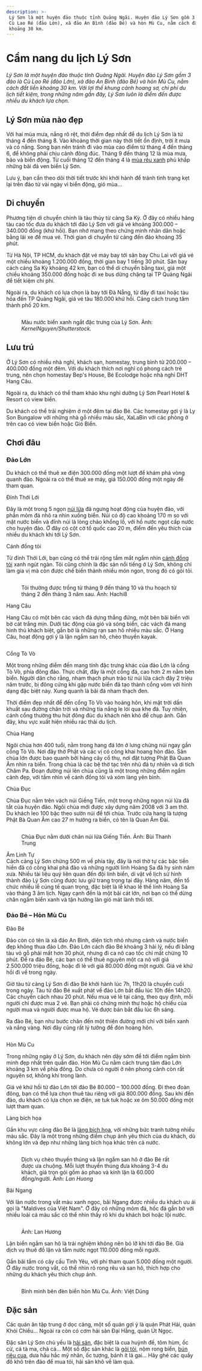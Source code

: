 ```yaml
---
description: >-
 Lý Sơn là một huyện đảo thuộc tỉnh Quảng Ngãi. Huyện đảo Lý Sơn gồm 3 đảo là
 Cù Lao Ré (đảo Lớn), xã đảo An Bình (đảo Bé) và hòn Mù Cu, nằm cách đất liền
 khoảng 30 km.
---
```


# Cẩm nang du lịch Lý Sơn

_Lý Sơn là một huyện đảo thuộc tỉnh Quảng Ngãi. Huyện đảo Lý Sơn gồm 3 đảo là Cù Lao Ré (đảo Lớn), xã đảo An Bình (đảo Bé) và hòn Mù Cu, nằm cách đất liền khoảng 30 km. Với lợi thế khung cảnh hoang sơ, chi phí du lịch tiết kiệm, trong những năm gần đây, Lý Sơn luôn là điểm đến được nhiều du khách lựa chọn._

## Lý Sơn mùa nào đẹp

Với hai mùa mưa, nắng rõ rệt, thời điểm đẹp nhất để du lịch Lý Sơn là từ tháng 4 đến tháng 8. Vào khoảng thời gian này thời tiết ổn định, trời ít mưa và có nắng. Song bạn nên tránh đi vào mùa cao điểm từ tháng 4 đến tháng 6, để không phải chịu cảnh đông đúc. Tháng 9 đến tháng 12 là mùa mưa, bão và biển động. Từ cuối tháng 12 đến tháng 4 là [mùa rêu xanh](https://vnexpress.net/mua-reu-o-dao-ly-son-4237828) phủ khắp những bãi đá ven biển Lý Sơn.

Lưu ý, bạn cần theo dõi thời tiết trước khi khởi hành để tránh tình trạng kẹt lại trên đảo từ vài ngày vì biển động, gió mùa…

## Di chuyển

Phương tiện di chuyển chính là tàu thủy từ cảng Sa Kỳ. Ở đây có nhiều hãng tàu cao tốc đưa du khách tới đảo Lý Sơn với giá vé khoảng 300.000 – 340.000 đồng (khứ hồi). Bạn nhớ mang theo chứng minh nhân dân hoặc bằng lái xe để mua vé. Thời gian di chuyển từ cảng đến đảo khoảng 35 phút.

Từ Hà Nội, TP HCM, du khách đặt vé máy bay tới sân bay Chu Lai với giá vé một chiều khoảng 1.200.000 đồng, thời gian bay 1 tiếng 30 phút. Sân bay cách cảng Sa Kỳ khoảng 42 km, bạn có thể di chuyển bằng taxi, giá một chiều khoảng 350.000 đồng hoặc đi xe bus dừng chặng tại TP Quảng Ngãi để tiết kiệm chi phí.

Ngoài ra, du khách có lựa chọn là bay tới Đà Nẵng, từ đây đi taxi hoặc tàu hỏa đến TP Quảng Ngãi, giá vé tàu 180.000 khứ hồi. Cảng cách trung tâm thành phố 20 km.

<figure><img src="https://i1-dulich.vnecdn.net/2022/05/31/shutterstock-1381983236-9386-1-9295-9385-1653965069.jpg?w=0&#x26;h=0&#x26;q=100&#x26;dpr=1&#x26;fit=crop&#x26;s=0KsL0PDegKDhWlRHc1TioQ" alt=""><figcaption><p>Màu nước biển xanh ngắt đặc trưng của Lý Sơn. Ảnh: <em>KernelNguyen/Shutterstock.</em></p></figcaption></figure>

## Lưu trú

Ở Lý Sơn có nhiều nhà nghỉ, khách sạn, homestay, trung bình từ 200.000 – 400.000 đồng một đêm. Với du khách thích nơi nghỉ có phong cách trẻ trung, nên chọn homestay Bep's House, Bé Ecolodge hoặc nhà nghỉ DHT Hang Câu.

Ngoài ra, du khách có thể tham khảo khu nghỉ dưỡng Lý Sơn Pearl Hotel & Resort có view biển.

Du khách có thể trải nghiệm ở một đêm tại đảo Bé. Các homestay gợi ý là Ly Son Bungalow với những nhà gỗ nhiều màu sắc, XaLaBin với các phòng ở trên cao có view biển hoặc Gió Biển.

## Chơi đâu

### Đảo Lớn

Du khách có thể thuê xe điện 300.000 đồng một lượt để khám phá vòng quanh đảo. Ngoài ra có thể thuê xe máy, giá 150.000 đồng một ngày để tham quan.

Đỉnh Thới Lới

Đây là một trong 5 ngọn [núi lửa](https://vnexpress.net/vach-da-tram-tich-nui-lua-trieu-nam-o-dao-ly-son-3288462) đã ngưng hoạt động của huyện đảo, với phần mỏm đá nhô ra nhìn xuống biển. Núi có độ cao khoảng 170 m so với mặt nước biển và đỉnh núi là lòng chảo khổng lồ, với hồ nước ngọt cấp nước cho huyện đảo. Ở đây có cột cờ tổ quốc cao 20 m, điểm đến yêu thích của nhiều du khách khi tới Lý Sơn.

Cánh đồng tỏi

Từ đỉnh Thới Lới, bạn cũng có thể trải rộng tầm mắt ngắm nhìn [cánh đồng tỏi](https://vnexpress.net/thien-duong-du-lich-bui-o-ly-son-3263942) xanh ngút ngàn. Tỏi cũng chính là đặc sản nổi tiếng ở Lý Sơn, không chỉ làm gia vị mà còn được chế biến thành nhiều món ngon, trong đó có gỏi tỏi.

<figure><img src="https://i1-dulich.vnecdn.net/2022/05/31/5-Canh-Dong-Hanh-TOI-Mua-Hanh-4191-5672-1653965069.jpg?w=0&#x26;h=0&#x26;q=100&#x26;dpr=1&#x26;fit=crop&#x26;s=3DuMUL7vcggMVpTmcPlGHg" alt=""><figcaption><p>Tỏi thường được trồng từ tháng 9 đến tháng 10 và thu hoạch từ tháng 2 đến tháng 3 năm sau. Ảnh: Hachi8</p></figcaption></figure>

Hang Câu

Hang Câu có một bên các vách đá dựng thẳng đứng, một bên bãi biển với bờ cát trắng mịn. Dưới tác động của gió và sóng biển, các vách đá mang hình thù khách biệt, gần bờ là những rạn san hô nhiều màu sắc. Ở Hang Câu, hoạt động gợi ý là lặn ngắm san hô, chèo thuyền kayak.

<figure><img src="https://i1-dulich.vnecdn.net/2022/05/31/DJI-0064-5120-1592107901-8229-1747-8452-1653965070.jpg?w=0&#x26;h=0&#x26;q=100&#x26;dpr=1&#x26;fit=crop&#x26;s=d5TkQXWtXsp3sUIzY3XuRw" alt=""><figcaption></figcaption></figure>

Cổng Tò Vò

Một trong những điểm đến mang tính đặc trưng khác của đảo Lớn là cổng Tò Vò, phía đông đảo. Thực chất, đây là một cổng đá, cao hơn 2 m nằm bên biển. Người dân cho rằng, nham thạch phun trào từ núi lửa cách đây 2 triệu năm trước, bị đông cứng khi gặp nước biển đã tạo thành cổng vòm với hình dạng đặc biệt này. Xung quanh là bãi đá nham thạch đen.

Thời điểm đẹp nhất để đến cổng Tò Vò vào hoàng hôn, khi mặt trời dần khuất sau đường chân trời và những tia nắng le lói qua khe đá. Tuy nhiên, cánh cổng thường thu hút đông đúc du khách nên khó để chụp ảnh. Gần đây, khu vực xuất hiện nhiều rác thải du lịch.

Chùa Hang

Ngôi chùa hơn 400 tuổi, nằm trong hang đá lớn ở lưng chừng núi ngay gần cổng Tò Vò. Nơi đây thờ Phật và các vị có công khai hoang hòn đảo. Sân chùa lớn được bao quanh bởi hàng cây cổ thụ, nơi đặt tượng Phật Bà Quan Âm nhìn ra biển. Trong chùa là các bệ thờ tạc trên nhũ đá tự nhiên và di tích Chăm Pa. Đoạn đường núi lên chùa cũng là một trong những điểm ngắm cảnh đẹp, với tầm nhìn về cánh đồng tỏi và xóm làng yên bình.

Chùa Đục

Chùa Đục nằm trên vách núi Giếng Tiền, một trong những ngọn núi lửa đã tắt của huyện đảo. Ngôi chùa mới được xây dựng năm 2008 với 3 am thờ. Du khách leo 100 bậc theo sườn núi để tới chùa. Trước cửa hang là tượng Phật Bà Quan Âm cao 27 m hướng ra biển, có tên là Quan Âm Đài.

<figure><img src="https://i1-dulich.vnecdn.net/2022/05/31/Nui-lua-Gieng-Tien-9159-165061-9930-1364-1653965072.jpg?w=0&#x26;h=0&#x26;q=100&#x26;dpr=1&#x26;fit=crop&#x26;s=SOQCk5Y7QwRuWJV9epMqUg" alt=""><figcaption><p>Chùa Đục nằm dưới chân núi lửa Giếng Tiền. Ảnh: Bùi Thanh Trung</p></figcaption></figure>

Âm Linh Tự\
Cách cảng Lý Sơn chừng 500 m về phía tây, đây là nơi thờ tự các bậc tiền hiền đã có công khai phá đảo và những người lính Hoàng Sa đã hy sinh năm xưa. Nhiều tài liệu quý liên quan đến đội lính biển, di vật về lịch sử hình thành đảo Lý Sơn cũng được lưu giữ trang trọng tại đây. Hàng năm, đền tổ chức nhiều lễ cúng tế quan trọng, đặc biệt là lễ khao lề thế lính Hoàng Sa vào tháng 3 âm lịch. Ngay cạnh đền là một bãi cát lớn, nơi bạn có thể dừng chân ngắm biển xanh và tận hưởng làn gió mát lành thổi tới.

### Đảo Bé – Hòn Mù Cu

Đảo Bé

Đảo còn có tên là xã đảo An Bình, diện tích nhỏ nhưng cảnh và nước biển đẹp không thua đảo Lớn. Đảo Lớn cách đảo Bé khoảng 3 hải lý, nếu đi bằng tàu vỏ gỗ phải mất hơn 30 phút, nhưng đi ca nô cao tốc chỉ mất chừng 10 phút. Để ra đảo Bé, các bạn có thể thuê nguyên một ca nô với giá 2.500.000 triệu đồng, hoặc đi lẻ với giá 80.000 đồng một người. Giá vé khứ hồi đi về trong ngày.

Giờ tàu từ cảng Lý Sơn đi đảo Bé khởi hành lúc 7h, 11h20 là chuyến cuối trong ngày. Tàu từ đảo Bé xuất phát về đảo Lớn bắt đầu lúc 10h đến 14h20. Các chuyến cách nhau 20 phút. Nếu mua vé lẻ tại cảng, theo quy định, mỗi người chỉ được mua 2 vé. Bạn phải có chứng minh thư hoặc hộ chiếu của người mua và người được mua hộ. Vé được bán bắt đầu lúc 6h sáng.

Ra đảo Bé, bạn như bước chân đến một thiên đường mới chỉ với biển xanh và nắng vàng. Nơi đây cũng rất lý tưởng để đón hoàng hôn.

<figure><img src="https://i1-dulich.vnecdn.net/2022/05/31/dao-Ly-Son-9864-1650617583-881-6863-9588-1653965073.jpg?w=0&#x26;h=0&#x26;q=100&#x26;dpr=1&#x26;fit=crop&#x26;s=5thbSZU1TAxKBqLNL477tw" alt=""><figcaption></figcaption></figure>

Hòn Mù Cu

Trong những ngày ở Lý Sơn, du khách nên dậy sớm để tới điểm ngắm bình minh đẹp nhất trên quần đảo. Hòn Mù Cu nằm cách trung tâm đảo Lớn khoảng 3 km về phía đông. Do chưa có người ở nên phong cảnh còn rất nguyên sơ, không khí trong lành.

Giá vé khứ hồi từ đảo Lớn tới đảo Bé 80.000 – 100.000 đồng. Đi theo đoàn đông, bạn có thể lựa chọn thuê tàu riêng với giá 800.000 đồng. Sau khi đến đảo, du khách có lựa chọn xe điện, xe tuk tuk hoặc xe ôm 50.000 đồng một lượt tham quan.

Làng bích họa

Gần khu vực cảng đảo Bé là [làng bích họa](https://vnexpress.net/lang-bich-hoa-moi-ra-mat-o-ly-son-3604742), với những bức tranh tường nhiều màu sắc. Đây là một trong những điểm chụp ảnh yêu thích của du khách, dù không lớn và đẹp như những làng bích họa khác trên cả nước.

<figure><img src="https://i1-dulich.vnecdn.net/2022/05/31/DSCF7039-2140-1592108750-3593-6609-3602-1653965075.jpg?w=0&#x26;h=0&#x26;q=100&#x26;dpr=1&#x26;fit=crop&#x26;s=VwS4-YH2Xw3HNOPzCHwc7g" alt=""><figcaption><p>Dịch vụ chèo thuyền thúng và lặn ngắm san hô ở đảo Bé rất được ưa chuộng. Mỗi lượt thuyền thúng đưa khoảng 3-4 du khách, giá trọn gói gồm áo phao và kính lặn là 60.000 đồng/người. Ảnh: <em>Lan Huong</em></p></figcaption></figure>

Bãi Ngang

Với làn nước trong vắt màu xanh ngọc, bãi Ngang được nhiều du khách ưu ái gọi là "Maldives của Việt Nam". Ở đây có những mỏm đá, hốc đá gần bờ với nhiều loài cá màu sắc có thể nhìn thấy rõ khi du khách bơi hoặc lội nước.

<figure><img src="https://i1-dulich.vnecdn.net/2022/05/31/du-lich-Ly-Son-2-5528-16506175-1901-9689-1653965075.jpg?w=0&#x26;h=0&#x26;q=100&#x26;dpr=1&#x26;fit=crop&#x26;s=zF8uT3inD5DAiNDMNTiumw" alt=""><figcaption><p>Ảnh: Lan Hương</p></figcaption></figure>

Lặn biển ngắm san hô là trải nghiệm không nên bỏ lỡ khi tới đảo Bé. Giá dịch vụ thuê đồ lặn và tắm nước ngọt 110.000 đồng mỗi người.

Gần bãi tắm có cây cầu Tình Yêu, với phí tham quan 5.000 đồng một người. Ở đây nước trong vắt, có thể nhìn rõ rong rêu và san hô, thích hợp cho những du khách yêu thích chụp ảnh.

<figure><img src="https://i1-dulich.vnecdn.net/2022/05/31/hon-Mu-Cu-Ly-Son-2029-16506196-8163-2538-1653965076.jpg?w=0&#x26;h=0&#x26;q=100&#x26;dpr=1&#x26;fit=crop&#x26;s=0Kewesq8F2Tf8R85gP2Eyw" alt=""><figcaption><p>Bình minh bên đèn biển hòn Mù Cu. Ảnh: Việt Dũng</p></figcaption></figure>

## Đặc sản

Các quán ăn tập trung ở dọc cảng, một số quán gợi ý là quán Phát Hải, quán Khói Chiều… Ngoài ra còn có cơm hải sản Đại Hằng, quán Út Ngọc.

Đặc sản Lý Sơn chủ yếu là [hải sản](https://vnexpress.net/huong-vi-hai-san-nuong-tren-bien-dem-ly-son-3262644), đặc biệt là cua huỳnh đế, tôm hùm, ốc cừ, cá tà ma, chả cá… Một số đặc sản khác là [gỏi tỏi](https://vnexpress.net/ba-mon-goi-nen-thu-o-ly-son-3442016), nộm rong biển, [bún riêu cua](https://vnexpress.net/bun-rieu-cua-an-voi-toi-o-ly-son-3267867), dưa hấu hắc mỹ nhân, ốc tượng, bánh ít lá gai… Hãy ghé các quầy đồ khô trên đảo để mua tỏi, hải sản khô về làm quà.
